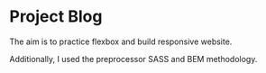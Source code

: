 # Project Blog

The aim is to practice flexbox and build responsive website.


Additionally, I used the preprocessor SASS and BEM methodology.
